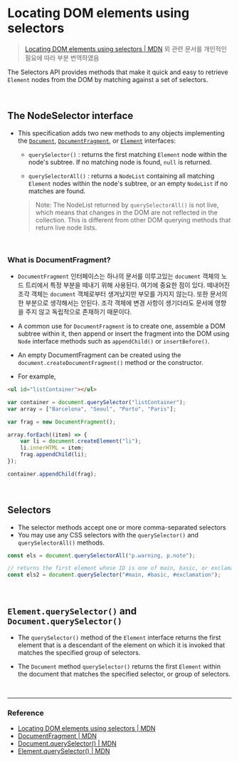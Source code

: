 # Locating DOM elements using selectors

> [Locating DOM elements using selectors | MDN](https://developer.mozilla.org/en-US/docs/Web/API/Document_object_model/Locating_DOM_elements_using_selectors) 외 관련 문서를 개인적인 필요에 따라 부분 번역하였음

The Selectors API provides methods that make it quick and easy to retrieve `Element` nodes from the DOM by matching against a set of selectors.

<br>

## The NodeSelector interface

- This specification adds two new methods to any objects implementing the [`Document`](https://developer.mozilla.org/en-US/docs/Web/API/Document), [`DocumentFragment`](https://developer.mozilla.org/en-US/docs/Web/API/DocumentFragment), or [`Element`](https://developer.mozilla.org/en-US/docs/Web/API/Element) interfaces:

  - `querySelector()` : returns the first matching `Element` node within the node's subtree. If no matching node is found, `null` is returned.

  - `querySelectorAll()` : returns a `NodeList` containing all matching `Element` nodes within the node's subtree, or an empty `NodeList` if no matches are found.

  > Note: The NodeList returned by `querySelectorAll()` is not live, which means that changes in the DOM are not reflected in the collection. This is different from other DOM querying methods that return live node lists.

<br>

### What is DocumentFragment?

- `DocumentFragment` 인터페이스는 하나의 문서를 이루고있는 `document` 객체의 노드 트리에서 특정 부분을 떼내기 위해 사용된다. 여기에 중요한 점이 있다. 떼내어진 조각 객체는 `document` 객체로부터 생겨났지만 부모를 가지지 않는다. 또한 문서의 한 부분으로 생각해서는 안된다. 조각 객체에 변경 사항이 생기더라도 문서에 영향을 주지 않고 독립적으로 존재하기 때문이다.

- A common use for `DocumentFragment` is to create one, assemble a DOM subtree within it, then append or insert the fragment into the DOM using `Node` interface methods such as `appendChild()` or `insertBefore()`.

- An empty DocumentFragment can be created using the `document.createDocumentFragment()` method or the constructor.

- For example,

```html
<ul id="listContainer"></ul>
```

```javascript
var container = document.querySelector("listContainer");
var array = ["Barcelona", "Seoul", "Porto", "Paris"];

var frag = new DocumentFragment();

array.forEach((item) => {
	var li = document.createElement("li");
	li.innerHTML = item;
	frag.appendChild(li);
});

container.appendChild(frag);
```

<br>

## Selectors

- The selector methods accept one or more comma-separated selectors
- You may use any CSS selectors with the `querySelector()` and `querySelectorAll()` methods.

```javascript
const els = document.querySelectorAll("p.warning, p.note");

// returns the first element whose ID is one of main, basic, or exclamation.
const els2 = document.querySelector("#main, #basic, #exclamation");
```

<br>

## `Element.querySelector()` and `Document.querySelector()`

- The `querySelector()` method of the `Element` interface returns the first element that is a descendant of the element on which it is invoked that matches the specified group of selectors.

- The `Document` method `querySelector()` returns the first `Element` within the document that matches the specified selector, or group of selectors.

<br>

---

### Reference

- [Locating DOM elements using selectors | MDN](https://developer.mozilla.org/en-US/docs/Web/API/Document_object_model/Locating_DOM_elements_using_selectors)
- [DocumentFragment | MDN](https://developer.mozilla.org/en-US/docs/Web/API/DocumentFragment)
- [Document.querySelector() | MDN](https://developer.mozilla.org/en-US/docs/Web/API/Document/querySelector)
- [Element.querySelector() | MDN](https://developer.mozilla.org/en-US/docs/Web/API/Element/querySelector)
